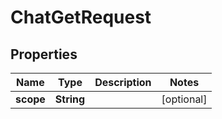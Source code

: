 

# ChatGetRequest


## Properties

| Name | Type | Description | Notes |
|------------ | ------------- | ------------- | -------------|
|**scope** | **String** |  |  [optional] |



